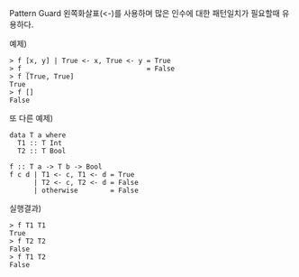 Pattern Guard 왼쪽화살표(<-)를 사용하며 많은 인수에 대한 패턴일치가 필요할때 유용하다.

예제)
```
> f [x, y] | True <- x, True <- y = True
> f _                             = False
> f [True, True]
True
> f []
False
```

또 다른 예제)

```
data T a where
  T1 :: T Int
  T2 :: T Bool

f :: T a -> T b -> Bool
f c d | T1 <- c, T1 <- d = True
      | T2 <- c, T2 <- d = False
      | otherwise        = False
```

실행결과)

```
> f T1 T1
True
> f T2 T2
False
> f T1 T2
False
```